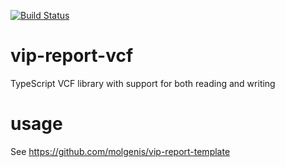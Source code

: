 [![Build Status](https://app.travis-ci.com/molgenis/vip-report-vcf.svg?branch=master)](https://app.travis-ci.com/molgenis/vip-report-vcf)

# vip-report-vcf
TypeScript VCF library with support for both reading and writing

# usage
See https://github.com/molgenis/vip-report-template
